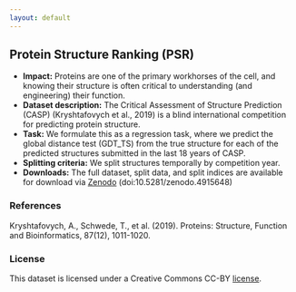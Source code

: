 ```yaml
---
layout: default
---
```


## Protein Structure Ranking (PSR)
  - **Impact:** Proteins are one of the primary workhorses of the cell, and knowing their structure is often critical to understanding (and engineering) their function.
  - **Dataset description:** The Critical Assessment of Structure Prediction (CASP) (Kryshtafovych et al., 2019) is a blind international competition for predicting protein structure.
  - **Task:** We formulate this as a regression task, where we predict the global distance test (GDT_TS) from the true structure for each of the predicted structures submitted in the last 18 years of CASP.
  - **Splitting criteria:** We split structures temporally by competition year.
  - **Downloads:** The full dataset, split data, and split indices are available for download via [Zenodo](https://zenodo.org/record/4915648) (doi:10.5281/zenodo.4915648)

### References

Kryshtafovych, A., Schwede, T., et al. (2019). Proteins: Structure, Function and Bioinformatics, 87(12), 1011-1020.

### License

This dataset is licensed under a Creative Commons CC-BY [license](./LICENSE).
